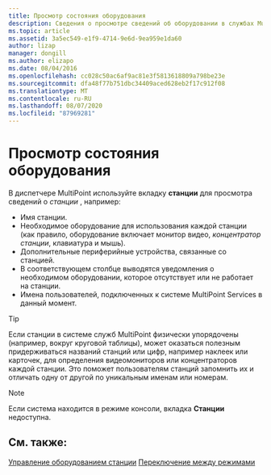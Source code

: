 ```yaml
---
title: Просмотр состояния оборудования
description: Сведения о просмотре сведений об оборудовании в службах MultiPoint
ms.topic: article
ms.assetid: 3a5ec549-e1f9-4714-9e6d-9ea959e1da60
author: lizap
manager: dongill
ms.author: elizapo
ms.date: 08/04/2016
ms.openlocfilehash: cc028c50ac6af9ac81e3f5813618809a798be23e
ms.sourcegitcommit: dfa48f77b751dbc34409aced628eb2f17c912f08
ms.translationtype: MT
ms.contentlocale: ru-RU
ms.lasthandoff: 08/07/2020
ms.locfileid: "87969281"
---
```

# <a name="view-hardware-status"></a>Просмотр состояния оборудования
В диспетчере MultiPoint используйте вкладку **станции** для просмотра сведений о *станции* , например:

-   Имя станции.
-   Необходимое оборудование для использования каждой станции (как правило, оборудование включает монитор видео, *концентратор станции*, клавиатура и мышь).
-   Дополнительные периферийные устройства, связанные со станцией.
-   В соответствующем столбце выводятся уведомления о необходимом оборудовании, которое отсутствует или не работает на станции.
-   Имена пользователей, подключенных к системе MultiPoint Services в данный момент.

> [!TIP]
> Если станции в системе служб MultiPoint физически упорядочены (например, вокруг круговой таблицы), может оказаться полезным придерживаться названий станций или цифр, например наклеек или карточек, для определения видеомониторов или концентраторов каждой станции. Это поможет пользователям станций запомнить их и отличать одну от другой по уникальным именам или номерам.

> [!NOTE]
> Если система находится в режиме консоли, вкладка **Станции** недоступна.

## <a name="see-also"></a>См. также:
[Управление оборудованием станции](Manage-Station-Hardware.md) 
 [Переключение между режимами](Switch-Between-Modes.md)